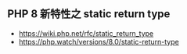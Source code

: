 ## PHP 8 新特性之 static return type
- https://wiki.php.net/rfc/static_return_type
- https://php.watch/versions/8.0/static-return-type